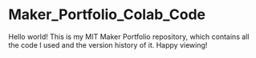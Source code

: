 # Maker_Portfolio_Colab_Code
Hello world! This is my MIT Maker Portfolio repository, which contains all the code I used and the version history of it. Happy viewing!
